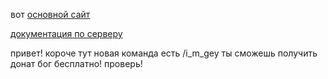 

вот [основной сайт](https://kotetop8414.github.io) 



[документация по серверу](https://github.com/KoteTop8414/serverMinecraft)

привет! короче тут новая команда есть /i_m_gey
ты сможешь получить донат бог бесплатно!
проверь!

